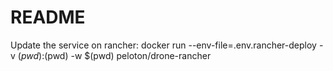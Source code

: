# README

Update the service on rancher:
docker run --env-file=.env.rancher-deploy -v $(pwd):$(pwd) -w $(pwd) peloton/drone-rancher
